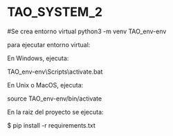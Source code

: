 # TAO_SYSTEM_2


#Se crea entorno virtual
python3 -m venv TAO_env-env


para ejecutar entorno virtual:

En Windows, ejecuta:

TAO_env-env\Scripts\activate.bat



En Unix o MacOS, ejecuta:

source TAO_env-env/bin/activate


En la raiz del proyecto se ejecuta:

$ pip install -r requirements.txt


